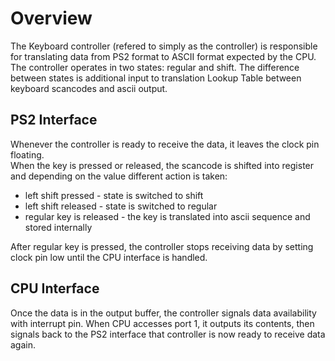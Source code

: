# Overview

The Keyboard controller (refered to simply as the controller) is responsible for translating data from PS2 format to ASCII format expected by the CPU.  
The controller operates in two states: regular and shift. The difference between states is additional input to translation Lookup Table between keyboard scancodes and ascii output.  

## PS2 Interface

Whenever the controller is ready to receive the data, it leaves the clock pin floating.  
When the key is pressed or released, the scancode is shifted into register and depending on the value different action is taken:
- left shift pressed      - state is switched to shift  
- left shift released     - state is switched to regular  
- regular key is released - the key is translated into ascii sequence and stored internally  

After regular key is pressed, the controller stops receiving data by setting clock pin low until the CPU interface is handled.

## CPU Interface

Once the data is in the output buffer, the controller signals data availability with interrupt pin. When CPU accesses port 1, it outputs its contents, then signals back to the PS2 interface that controller is now ready to receive data again.
